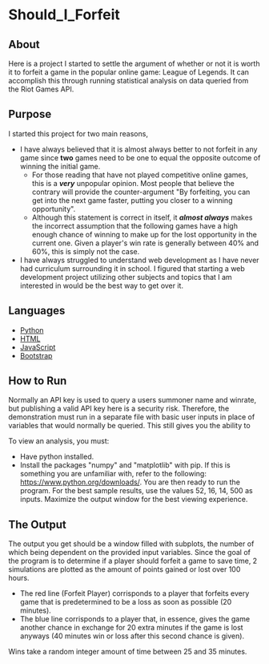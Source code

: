 # Should_I_Forfeit
## About
Here is a project I started to settle the argument of whether or not it is worth it to forfeit a game in the popular online game: League of Legends. It can accomplish this through running statistical analysis on data queried from the Riot Games API.

## Purpose
I started this project for two main reasons,
- I have always believed that it is almost always better to not forfeit in any game since **two** games need to be one to equal the opposite outcome of winning the initial game.
    - For those reading that have not played competitive online games, this is a ***very*** unpopular opinion. Most people that believe the contrary will provide the counter-argument "By forfeiting, you can get into the next game faster, putting you closer to a winning opportunity".
    - Although this statement is correct in itself, it ***almost always*** makes the incorrect assumption that the following games have a high enough chance of winning to make up for the lost opportunity in the current one. Given a player's win rate is generally between 40% and 60%, this is simply not the case.
- I have always struggled to understand web development as I have never had curriculum surrounding it in school. I figured that starting a web development project utilizing other subjects and topics that I am interested in would be the best way to get over it.

## Languages
- [Python](https://www.python.org/)
- [HTML](https://html.com/)
- [JavaScript](https://www.javascript.com/)
- [Bootstrap](https://getbootstrap.com/)

## How to Run
Normally an API key is used to query a users summoner name and winrate, but publishing a valid API key here is a security risk. Therefore, the demonstration must run in a separate file with basic user inputs in place of variables that would normally be queried. This still gives you the ability to 

To view an analysis, you must:
- Have python installed.
- Install the packages "numpy" and "matplotlib" with pip.
If this is something you are unfamiliar with, refer to the following: https://www.python.org/downloads/.
You are then ready to run the program. For the best sample results, use the values 52, 16, 14, 500 as inputs. Maximize the output window for the best viewing experience.

## The Output
The output you get should be a window filled with subplots, the number of which being dependent on the provided input variables. Since the goal of the program is to determine if a player should forfeit a game to save time, 2 simulations are plotted as the amount of points gained or lost over 100 hours.
- The red line (Forfeit Player) corrisponds to a player that forfeits every game that is predetermined to be a loss as soon as possible (20 minutes).
- The blue line corrisponds to a player that, in essence, gives the game another chance in exchange for 20 extra minutes if the game is lost anyways (40 minutes win or loss after this second chance is given).

Wins take a random integer amount of time between 25 and 35 minutes.
